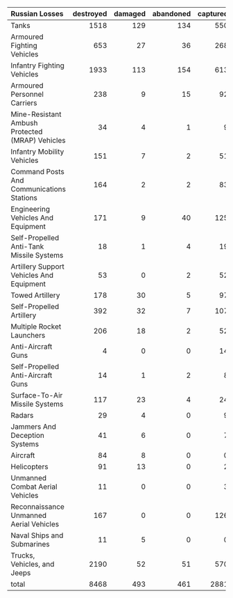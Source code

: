 | Russian Losses                                   |   destroyed |   damaged |   abandoned |   captured |   total |
|:-------------------------------------------------|------------:|----------:|------------:|-----------:|--------:|
| Tanks                                            |        1518 |       129 |         134 |        550 |    2331 |
| Armoured Fighting Vehicles                       |         653 |        27 |          36 |        268 |     984 |
| Infantry Fighting Vehicles                       |        1933 |       113 |         154 |        613 |    2813 |
| Armoured Personnel Carriers                      |         238 |         9 |          15 |         92 |     354 |
| Mine-Resistant Ambush Protected  (MRAP) Vehicles |          34 |         4 |           1 |          9 |      48 |
| Infantry Mobility Vehicles                       |         151 |         7 |           2 |         51 |     211 |
| Command Posts And Communications Stations        |         164 |         2 |           2 |         83 |     251 |
| Engineering Vehicles And Equipment               |         171 |         9 |          40 |        125 |     345 |
| Self-Propelled Anti-Tank Missile Systems         |          18 |         1 |           4 |         19 |      42 |
| Artillery Support Vehicles And Equipment         |          53 |         0 |           2 |         52 |     107 |
| Towed Artillery                                  |         178 |        30 |           5 |         97 |     310 |
| Self-Propelled Artillery                         |         392 |        32 |           7 |        107 |     538 |
| Multiple Rocket Launchers                        |         206 |        18 |           2 |         52 |     278 |
| Anti-Aircraft Guns                               |           4 |         0 |           0 |         14 |      18 |
| Self-Propelled Anti-Aircraft Guns                |          14 |         1 |           2 |          8 |      25 |
| Surface-To-Air Missile Systems                   |         117 |        23 |           4 |         24 |     168 |
| Radars                                           |          29 |         4 |           0 |          9 |      42 |
| Jammers And Deception Systems                    |          41 |         6 |           0 |          7 |      54 |
| Aircraft                                         |          84 |         8 |           0 |          0 |      92 |
| Helicopters                                      |          91 |        13 |           0 |          2 |     106 |
| Unmanned Combat Aerial Vehicles                  |          11 |         0 |           0 |          3 |      14 |
| Reconnaissance Unmanned Aerial Vehicles          |         167 |         0 |           0 |        126 |     293 |
| Naval Ships and Submarines                       |          11 |         5 |           0 |          0 |      16 |
| Trucks, Vehicles, and Jeeps                      |        2190 |        52 |          51 |        570 |    2863 |
| total                                            |        8468 |       493 |         461 |       2881 |   12303 |
